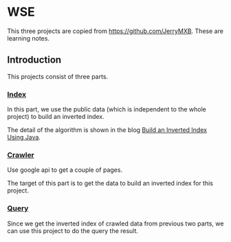 # WSE
This three projects are copied from https://github.com/JerryMXB. These are learning notes.

## Introduction

This projects consist of three parts.

### [Index](https://github.com/JerryMXB/WSE_Indexing)

In this part, we use the public data (which is independent to the whole project) to build an inverted index.

The detail of the algorithm is shown in the blog [Build an Inverted Index Using Java](http://www.chaoqunhuang.com/blog/build-inverted-index-in-java.html).

### [Crawler](https://github.com/JerryMXB/WSE_Crawler)

Use google api to get a couple of pages.

The target of this part is to get the data to build an inverted index for this project.

### [Query](https://github.com/JerryMXB/WSE_Query)

Since we get the inverted index of crawled data from previous two parts, we can use this project to do the query the result.




